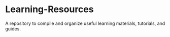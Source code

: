 # Learning-Resources
A repository to compile and organize useful learning materials, tutorials, and guides.
